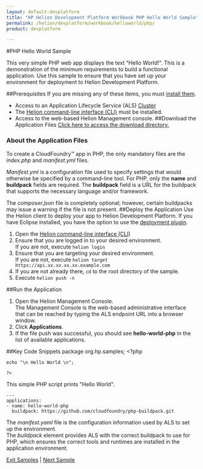```yaml
---
layout: default-devplatform
title: "HP Helion Development Platform Workbook PHP Hello World Sample"
permalink: /helion/devplatform/workbook/helloworld/php/
product: devplatform

---
```

<!--UNDER REVISION-->
#PHP Hello World Sample

This very simple PHP web app displays the text "Hello World!". This is a demonstration of the minimum requirements to build a functional application.  Use this sample to ensure that you have set up your environment for deployment to Helion Development Platform.

##Prerequisites
If you are missing any of these items, you must [install them](/helion/devplatform/appdev/).

- Access to an Application Lifecycle Service (ALS) [Cluster](/als/v1/admin/cluster/)
- The  [Helion command-line interface (CLI)](/als/v1/user/client/) must be installed.
- Access to the web-based Helion Management console.
##Download the Application Files
[Click here to access the download directory.](https://github.com/HelionDevPlatform/helion-hello-world-phps)

### About the Application Files
To create a CloudFoundry&trade; app in PHP, the only mandatory files are the *index.php* and *manifest.yml* files. 

*Manifest.yml* is a configuration file used to specify settings that would otherwise be specified by a command-line tool. For PHP, only the **name** and **buildpack** fields are required. The **buildpack** field is a URL for the buildpack that supports the necessary language and/or framework.

The *composer.json* file is completely optional; however, certain buildpacks may issue a warning if the file is not present.
##Deploy the Application
Use the Helion client to deploy your app to Helion Development Platform.  If you have Eclipse installed, you have the option to use the [deployment plugin](/helion/devplatform/eclipse/).

1.	Open the [Helion command-line interface (CLI)](/als/v1/user/reference/client-ref/)
2.	Ensure that you are logged in to your desired environment.  <br>If you are not, execute `helion login` 
3.	Ensure that you are targeting your desired environment.  <br> If you are not, execute `helion target https://api.xx.xx.xx.xx.example.com`
4.	If you are not already there, `cd` to the root directory of the sample.
5.	Execute `helion push -n`

##Run the Application
1.	Open the Helion Management Console. <br> The Management Console is the web-based administrative interface that can be reached by typing the ALS endpoint URL into a browser window.
2.	Click **Applications**.
3.	If the file push was successful, you should see **hello-world-php** in the list of available applications.

##Key Code Snippets
	package org.hp.samples;
	<?php
	
	echo "\n Hello World \n";
	
	?>

This simple PHP script prints "Hello World".

	---
	applications:
	- name: hello-world-php  
	  buildpack: https://github.com/cloudfoundry/php-buildpack.git

The *manifest.yaml* file is the configuration information used by ALS to set up the environment. <br>
The *buildpack* element provides ALS with the correct buildpack to use for PHP, which ensures the correct tools and runtimes are installed in the application environment.


[Exit Samples](/helion/devplatform/) | [Next Sample](/helion/devplatform/workbook/database/php/) 

